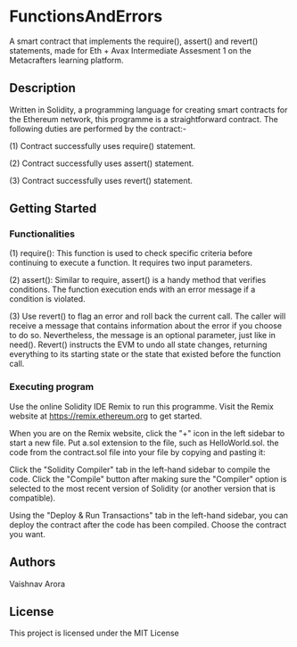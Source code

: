 # FunctionsAndErrors

A smart contract that implements the require(), assert() and revert() statements, made for Eth + Avax Intermediate Assesment 1 on the Metacrafters learning platform.

## Description

Written in Solidity, a programming language for creating smart contracts for the Ethereum network, this programme is a straightforward contract. The following duties are performed by the contract:-

(1) Contract successfully uses require() statement.

(2) Contract successfully uses assert() statement.

(3) Contract successfully uses revert() statement.

## Getting Started

### Functionalities

(1) require(): This function is used to check specific criteria before continuing to execute a function. It requires two input parameters.

(2) assert(): Similar to require, assert() is a handy method that verifies conditions. The function execution ends with an error message if a condition is violated.

(3) Use revert() to flag an error and roll back the current call. The caller will receive a message that contains information about the error if you choose to do so. 
    Nevertheless, the message is an optional parameter, just like in need(). Revert() instructs the EVM to undo all state changes, returning everything to its starting state or the state that existed before the function call.


### Executing program

Use the online Solidity IDE Remix to run this programme. Visit the Remix website at https://remix.ethereum.org to get started.

When you are on the Remix website, click the "+" icon in the left sidebar to start a new file. Put a.sol extension to the file, such as HelloWorld.sol. the code from the contract.sol file into your file by copying and pasting it:

Click the "Solidity Compiler" tab in the left-hand sidebar to compile the code. Click the "Compile" button after making sure the "Compiler" option is selected to the most recent version of Solidity (or another version that is compatible).

Using the "Deploy & Run Transactions" tab in the left-hand sidebar, you can deploy the contract after the code has been compiled. Choose the contract you want.

## Authors

Vaishnav Arora

## License

This project is licensed under the MIT License
